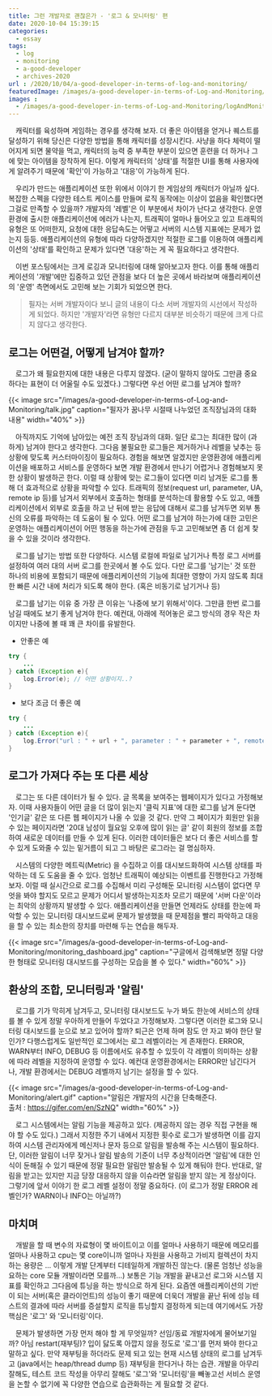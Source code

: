 ```yaml
---
title: 그런 개발자로 괜찮은가 - '로그 & 모니터링' 편
date: 2020-10-04 15:39:15
categories:
  - essay
tags: 
  - log
  - monitoring
  - a-good-developer
  - archives-2020
url : /2020/10/04/a-good-developer-in-terms-of-log-and-monitoring/
featuredImage: /images/a-good-developer-in-terms-of-Log-and-Monitoring/logAndMonitoring-logo.jpg
images :
  - /images/a-good-developer-in-terms-of-Log-and-Monitoring/logAndMonitoring-logo.jpg
---
```


　캐릭터를 육성하며 게임하는 경우를 생각해 보자. 더 좋은 아이템을 얻거나 퀘스트를 달성하기 위해 당신은 다양한 방법을 통해 캐릭터를 성장시킨다. 사냥을 하다 체력이 떨어지게 되면 물약을 먹고, <!--more -->캐릭터의 능력 중 부족한 부분이 있으면 훈련을 더 하거나 그에 맞는 아이템을 장착하게 된다. 이렇게 캐릭터의 '상태'를 적절한 UI를 통해 사용자에게 알려주기 때문에 '확인'이 가능하고 '대응'이 가능하게 된다.

　우리가 만드는 애플리케이션 또한 위에서 이야기 한 게임상의 캐릭터가 아닐까 싶다. 복잡한 스펙을 다양한 테스트 케이스를 만들며 로직 동작에는 이상이 없음을 확인했다면 그걸로 만족할 수 있을까? 개발자의 '레벨'은 이 부분에서 차이가 난다고 생각한다. 운영환경에 출시한 애플리케이션에 에러가 나는지, 트래픽이 얼마나 들어오고 있고 트래픽의 유형은 또 어떠한지, 요청에 대한 응답속도는 어떻고 서버의 시스템 지표에는 문제가 없는지 등등. 애플리케이션의 유형에 따라 다양하겠지만 적절한 로그를 이용하여 애플리케이션의 '상태'를 확인하고 문제가 있다면 '대응'하는 게 꼭 필요하다고 생각한다.

　이번 포스팅에서는 크게 로깅과 모니터링에 대해 알아보고자 한다. 이를 통해 애플리케이션의 '개발'에만 집중하고 있던 관점을 보다 더 높은 곳에서 바라보며 애플리케이션의 '운영' 측면에서도 고민해 보는 기회가 되었으면 한다.

> 필자는 서버 개발자이다 보니 글의 내용이 다소 서버 개발자의 시선에서 작성하게 되었다. 하지만 '개발자'라면 유형만 다르지 대부분 비슷하기 때문에 크게 다르지 않다고 생각한다.

## 로그는 어떤걸, 어떻게 남겨야 할까?
　﻿로그가 왜 필요한지에 대한 내용은 다루지 않겠다. (굳이 말하지 않아도 그만큼 중요하다는 표현이 더 어울릴 수도 있겠다.) 그렇다면 우선 어떤 로그를 남겨야 할까?

{{< image src="/images/a-good-developer-in-terms-of-Log-and-Monitoring/talk.jpg" caption="필자가 꿈나무 시절때 나누었던 조직장님과의 대화 내용" width="40%" >}}

　﻿아직까지도 기억에 남아있는 예전 조직 장님과의 대화. 일단 로그는 최대한 많이 (과하게) 남겨야 한다고 생각한다. 그다음 불필요한 로그들은 제거하거나 레벨을 낮추는 등 상황에 맞도록 커스터마이징이 필요하다. 경험을 해보면 알겠지만 운영환경에 애플리케이션을 배포하고 서비스를 운영하다 보면 개발 환경에서 만나기 어렵거나 경험해보지 못한 상황이 발생하곤 한다. 이럴 때 상황에 맞는 로그들이 있다면 미리 남겨둔 로그를 통해 더 효과적으로 상황을 파악할 수 있다. 트래픽의 정보(request url, parameter, UA, remote ip 등)를 남겨서 외부에서 호출하는 형태를 분석하는데 활용할 수도 있고, 애플리케이션에서 외부로 호출을 하고 난 뒤에 받는 응답에 대해서 로그를 남겨두면 외부 통신의 오류를 파악하는 데 도움이 될 수 있다. 어떤 로그를 남겨야 하는가에 대한 고민은 운영하는 애플리케이션이 어떤 행동을 하는가에 관점을 두고 고민해보면 좀 더 쉽게 찾을 수 있을 것이라 생각한다.

　로그를 남기는 방법 또한 다양하다. 시스템 로컬에 파일로 남기거나 특정 로그 서버를 설정하여 여러 대의 서버 로그를 한곳에서 볼 수도 있다. 다만 로그를 '남기는' 것 또한 하나의 비용에 포함되기 때문에 애플리케이션의 기능에 최대한 영향이 가지 않도록 최대한 빠른 시간 내에 처리가 되도록 해야 한다. (혹은 비동기로 남기거나 등)

　로그를 남기는 이유 중 가장 큰 이유는 '나중에 보기 위해서'이다. 그만큼 한번 로그를 남길 때에도 보기 좋게 남겨야 한다. 예컨대, 아래에 적어놓은 로그 방식의 경우 작은 차이지만 나중에 볼 때 꽤 큰 차이를 유발한다.
﻿
- 안좋은 예

```java
try {
	...
} catch (Exception e){
	log.Error(e); // 어떤 상황이지..?
}
```
- 보다 조금 더 좋은 예
```java
try {
	...
} catch (Exception e){
	log.Error("url : " + url + ", parameter : " + parameter + ", remote ip : " + remoteIp, e); // 로그는 가급적 자세하게 !
}
```

## 로그가 가져다 주는 또 다른 세상
　로그는 또 다른 데이터가 될 수 있다. 글 목록을 보여주는 웹페이지가 있다고 가정해보자. 이때 사용자들이 어떤 글을 더 많이 읽는지 '클릭 지표'에 대한 로그를 남겨 둔다면 '인기글' 같은 또 다른 웹 페이지가 나올 수 있을 것 같다. 만약 그 페이지가 회원만 읽을 수 있는 페이지라면 '20대 남성이 월요일 오후에 많이 읽는 글' 같이 회원의 정보를 조합하여 새로운 데이터를 만들 수 있게 된다. 이러한 데이터들은 보다 더 좋은 서비스를 할 수 있게 도와줄 수 있는 밑거름이 되고 그 바탕은 로그라는 걸 명심하자.

　시스템의 다양한 메트릭(Metric) 을 수집하고 이를 대시보드화하여 시스템 상태를 파악하는 데 도 도움을 줄 수 있다. 엄청난 트래픽이 예상되는 이벤트를 진행한다고 가정해보자. 이럴 때 실시간으로 로그를 수집해서 미리 구성해둔 모니터링 시스템이 없다면 무엇을 봐야 할지도 모르고 문제가 어디서 발생하는지조차 모르기 때문에 '서버 다운'이라는 최악의 상황까지 발생할 수 있다. 애플리케이션을 만들면 언제라도 상태를 한눈에 파악할 수 있는 모니터링 대시보드로써 문제가 발생했을 때 문제점을 빨리 파악하고 대응을 할 수 있는 최소한의 장치를 마련해 두는 연습을 해두자.

{{< image src="/images/a-good-developer-in-terms-of-Log-and-Monitoring/monitoring_dashboard.jpg" caption="구글에서 검색해보면 정말 다양한 형태로 모니터링 대시보드를 구성하는 모습을 볼 수 있다." width="60%" >}}

## 환상의 조합, 모니터링과 '알림'
　로그를 기가 막히게 남겨두고, 모니터링 대시보드도 누가 봐도 한눈에 서비스의 상태를 볼 수 있게 정말 우아하게 만들어 두었다고 가정해보자. 그렇다면 이러한 로그와 모니터링 대시보드를 눈으로 보고 있어야 할까? 퇴근은 언제 하며 잠도 안 자고 봐야 한단 말인가? 다행스럽게도 일반적인 로그에서는 로그 레벨이라는 게 존재한다. ERROR, WARN부터 INFO, DEBUG 등 이름에서도 유추할 수 있듯이 각 레벨이 의미하는 상황에 따라 레벨을 지정하여 운영할 수 있다. 예컨대 운영환경에서는 ERROR만 남긴다거나, 개발 환경에서는 DEBUG 레벨까지 남기는 설정을 할 수 있다.

{{< image src="/images/a-good-developer-in-terms-of-Log-and-Monitoring/alert.gif" caption="알림은 개발자의 시간을 단축해준다. <br>출처 : https://gifer.com/en/SzNQ" width="60%" >}}

　로그 시스템에서는 알림 기능을 제공하고 있다. (제공하지 않는 경우 직접 구현을 해야 할 수도 있다.) 그래서 지정한 주기 내에서 지정한 횟수로 로그가 발생하면 이를 감지하여 시스템 관리자에게 메신저나 문자 등으로 알림을 발송해 주는 시스템이 필요하다. 단, 이러한 알림이 너무 잦거나 알림 발송의 기준이 너무 추상적이라면 '알림'에 대한 인식이 둔해질 수 있기 때문에 정말 필요한 알림만 발송될 수 있게 해둬야 한다. 반대로, 알림을 받고는 있지만 지금 당장 대응하지 않을 이슈라면 알림을 받지 않는 게 정상이다. 그렇기에 앞서 이야기 한 로그 레벨 설정이 정말 중요하다. (이 로그가 정말 ERROR 레벨인가? WARN이나 INFO는 아닐까?)

## 마치며
　개발을 할 때 변수의 자료형이 몇 바이트이고 이를 얼마나 사용하기 때문에 메모리를 얼마나 사용하고 cpu는 몇 core이니까 얼마나 자원을 사용하고 가비지 컬렉션이 차지하는 용량은 ... 이렇게 개발 단계부터 디테일하게 개발하진 않는다. (물론 엄청난 성능을 요하는 core 모듈 개발이라면 모를까...) 보통은 기능 개발을 끝내고선 로그와 시스템 지표를 확인하고 그다음에 튜닝을 하는 방식으로 하게 된다. 요즘엔 애플리케이션의 기반이 되는 서버(혹은 클라이언트)의 성능이 좋기 때문에 더욱더 개발을 끝난 뒤에 성능 테스트의 결과에 따라 서버를 증설할지 로직을 튜닝할지 결정하게 되는데 여기에서도 가장 핵심은 '로그' 와 '모니터링'이다.

　문제가 발생하면 가장 먼저 해야 할 게 무엇일까? 선임/동료 개발자에게 물어보기일까? 아님 restart(재부팅)? 입이 닳도록 아깝지 않을 정도로 '로그'를 먼저 봐야 한다고 말하고 싶다. 만약 재부팅을 하더라도 문제 되고 있는 현재 시스템 상태의 로그를 남겨두고 (java에서는 heap/thread dump 등) 재부팅을 한다거나 하는 습관. 개발을 아무리 잘해도, 테스트 코드 작성을 아무리 잘해도 '로그'와 '모니터링'을 빼놓고선 서비스 운영을 논할 수 없기에 꼭 다양한 연습으로 습관화하는 게 필요할 것 같다.